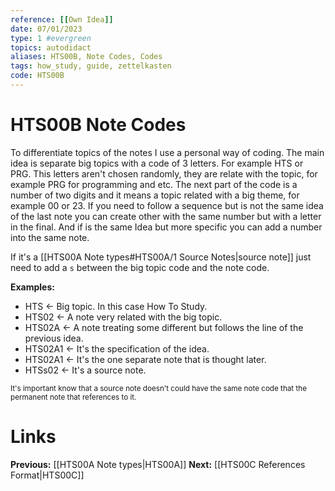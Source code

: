 ```yaml
---
reference: [[Own Idea]]
date: 07/01/2023
type: 1 #evergreen
topics: autodidact
aliases: HTS00B, Note Codes, Codes
tags: how_study, guide, zettelkasten
code: HTS00B
---
```

# HTS00B Note Codes

To differentiate topics of the notes I use a personal way of coding. The main idea is separate big topics with a code of 3 letters. For example HTS or PRG. This letters aren't chosen randomly, they are relate with the topic, for example PRG for programming and etc. The next part of the code is a number of two digits and it means a topic related with a big theme, for example 00 or 23. If you need to follow a sequence but is not the same idea of the last note you can create other with the same number but with a letter in the final. And if is the same Idea but more specific you can add a number into the same note.

If it's a [[HTS00A Note types#HTS00A/1 Source Notes|source note]] just need to add a `s` between the big topic code and the note code.

**Examples:** 
- HTS <- Big topic. In this case How To Study.
- HTS02 <- A note very related with the big topic.
- HTS02A <- A note treating some different but follows the line of the previous idea.
- HTS02A1 <- It's the specification of the idea.
- HTS02A1 <- It's the one separate note that is thought later.
- HTSs02 <- It's a source note.

<small>It's important know that a source note doesn't could have the same note code that the permanent note that references to it.</small>

# Links
**Previous:** [[HTS00A Note types|HTS00A]]
**Next:** [[HTS00C References Format|HTS00C]]